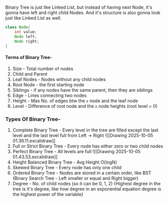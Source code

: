 Binary Tree is just like Linked List, but instead of having next Node, it's gonna have left and right child Nodes.
And it's structure is also gonna look just like Linked List as well.

```java
class Node{
	int value;
	Node left;
	Node right;
}
```

#### Terms of Binary Tree-
1. Size - Total number of nodes
2. Child and Parent
3. Leaf Nodes - Nodes without any child nodes
4. Root Node - the first starting node
5. Siblings - if any nodes have the same parent, then they are siblings
6. Edge - Lines connecting two nodes 
7. Height - Max No. of edges btw the `x` node and the leaf node
8. Level - Difference of root node and the `x` node heights (root level = 0)

### Types Of Binary Tree-
1. Complete Binary Tree - Every level in the tree are filled except the last level and the last level full from Left → Right
   ![[Drawing 2025-10-05 01.36.11.excalidraw]]
2. Full or Strict Binary Tree - Every node has either zero or two child nodes
3. Perfect Binary Tree - All levels are full 
   ![[Drawing 2025-10-05 01.43.53.excalidraw]]
4. Height Balanced Binary Tree - Avg Height O(logN)
5. Skewed Binary Tree - Every node has only one child
6. Ordered Binary Tree - Nodes are stored in a certain order, like BST (Binary Search Tree - Left smaller or equal and Right bigger)
7. Degree - No. of child nodes (so it can be 0, 1, 2) {Highest degree in the tree is it's degree, like how degree in an exponential equation degree is the highest power of the variable}

